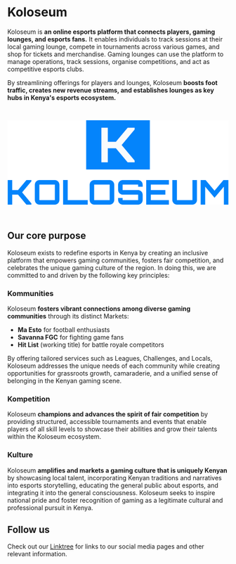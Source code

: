 # Koloseum

Koloseum is **an online esports platform that connects players, gaming lounges, and esports fans.** It enables individuals to track sessions at their local gaming lounge, compete in tournaments across various games, and shop for tickets and merchandise. Gaming lounges can use the platform to manage operations, track sessions, organise competitions, and act as competitive esports clubs.

By streamlining offerings for players and lounges, Koloseum **boosts foot traffic, creates new revenue streams, and establishes lounges as key hubs in Kenya's esports ecosystem.**

<div style="text-align: center; height: 250px; width: 100%;">
    <img style="object-fit: contain;" src="./logo.png" height="100%" width="auto" alt="Koloseum logo">
</div>

## Our core purpose

Koloseum exists to redefine esports in Kenya by creating an inclusive platform that empowers gaming communities, fosters fair competition, and celebrates the unique gaming culture of the region. In doing this, we are committed to and driven by the following key principles:

### Kommunities

Koloseum **fosters vibrant connections among diverse gaming communities** through its distinct Markets:

- **Ma Esto** for football enthusiasts
- **Savanna FGC** for fighting game fans
- **Hit List** (working title) for battle royale competitors

By offering tailored services such as Leagues, Challenges, and Locals, Koloseum addresses the unique needs of each community while creating opportunities for grassroots growth, camaraderie, and a unified sense of belonging in the Kenyan gaming scene.

### Kompetition

Koloseum **champions and advances the spirit of fair competition** by providing structured, accessible tournaments and events that enable players of all skill levels to showcase their abilities and grow their talents within the Koloseum ecosystem.

### Kulture

Koloseum **amplifies and markets a gaming culture that is uniquely Kenyan** by showcasing local talent, incorporating Kenyan traditions and narratives into esports storytelling, educating the general public about esports, and integrating it into the general consciousness. Koloseum seeks to inspire national pride and foster recognition of gaming as a legitimate cultural and professional pursuit in Kenya.

## Follow us

Check out our [Linktree](https://linktr.ee/koloseum.ke) for links to our social media pages and other relevant information.